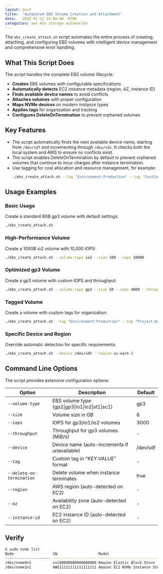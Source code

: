 ```yaml
---
layout: post
title:  "Automated EBS Volume Creation and Attachment" 
date:   2025-01-22 15:00:00 -0700
categories: aws ebs storage automation
---
```


The `ebs_create_attach.sh` script automates the entire process of creating, attaching, and configuring EBS volumes with intelligent device management and comprehensive error handling.

## What This Script Does

The script handles the complete EBS volume lifecycle:
- **Creates** EBS volumes with configurable specifications
- **Automatically detects** EC2 instance metadata (region, AZ, instance ID)
- **Finds available device names** to avoid conflicts
- **Attaches volumes** with proper configuration
- **Maps NVMe devices** on modern instance types
- **Applies tags** for organization and tracking
- **Configures DeleteOnTermination** to prevent orphaned volumes

## Key Features

- The script automatically finds the next available device name, starting from `/dev/sdf` and incrementing through `/dev/sdz`. It checks both the local system and AWS to ensure no conflicts exist.
- The script enables DeleteOnTermination by default to prevent orphaned volumes that continue to incur charges after instance termination.
-  Use tagging for cost allocation and resource management, for example:
   ```bash
   ./ebs_create_attach.sh --tag "Environment:Production" --tag "CostCenter:Engineering" --tag "Project:DataPipeline"
   ```

## Usage Examples

### Basic Usage
Create a standard 8GB gp3 volume with default settings:
```bash
./ebs_create_attach.sh
```

### High-Performance Volume
Create a 100GB io2 volume with 10,000 IOPS:
```bash
./ebs_create_attach.sh --volume-type io2 --size 100 --iops 10000
```

### Optimized gp3 Volume
Create a gp3 volume with custom IOPS and throughput:
```bash
./ebs_create_attach.sh --volume-type gp3 --size 50 --iops 4000 --throughput 500
```

### Tagged Volume
Create a volume with custom tags for organization:
```bash
./ebs_create_attach.sh --tag "Environment:Production" --tag "Project:DataAnalysis"
```

### Specific Device and Region
Override automatic detection for specific requirements:
```bash
./ebs_create_attach.sh --device /dev/sdh --region us-east-1
```

## Command Line Options

The script provides extensive configuration options:

| Option | Description | Default |
|--------|-------------|---------|
| `--volume-type` | EBS volume type (gp2\|gp3\|io1\|io2\|st1\|sc1) | gp3 |
| `--size` | Volume size in GB | 8 |
| `--iops` | IOPS for gp3/io1/io2 volumes | 3000 |
| `--throughput` | Throughput for gp3 volumes (MiB/s) | - |
| `--device` | Device name (auto-increments if unavailable) | /dev/sdf |
| `--tag` | Custom tag in "KEY:VALUE" format | - |
| `--delete-on-termination` | Delete volume when instance terminates | true |
| `--region` | AWS region (auto-detected on EC2) | - |
| `--az` | Availability zone (auto-detected on EC2) | - |
| `--instance-id` | EC2 instance ID (auto-detected on EC2) | - |

## Verify

```sh
$ sudo nvme list
Node                  SN                   Model                                    Namespace Usage                      Format           FW Rev
--------------------- -------------------- ---------------------------------------- --------- -------------------------- ---------------- --------
/dev/nvme0n1          vol00000000000000000 Amazon Elastic Block Store               1          48.32  GB /  48.32  GB    512   B +  0 B   2.0
/dev/nvme1n1          AWS11111111111111111 Amazon EC2 NVMe Instance Storage         1         237.00  GB / 237.00  GB    512   B +  0 B   0
```


